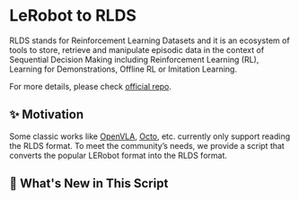 # LeRobot to RLDS

RLDS stands for Reinforcement Learning Datasets and it is an ecosystem of tools to store, retrieve and manipulate episodic data in the context of Sequential Decision Making including Reinforcement Learning (RL), Learning for Demonstrations, Offline RL or Imitation Learning.

For more details, please check [official repo](https://github.com/google-research/rlds).

## ✨ Motivation

Some classic works like [OpenVLA](https://github.com/openvla/openvla), [Octo](https://github.com/octo-models/octo), etc. currently only support reading the RLDS format. To meet the community’s needs, we provide a script that converts the popular LERobot format into the RLDS format.

## 🚀 What's New in This Script
